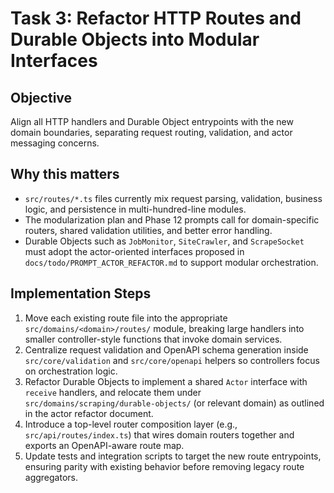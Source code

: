 # Task 3: Refactor HTTP Routes and Durable Objects into Modular Interfaces

## Objective
Align all HTTP handlers and Durable Object entrypoints with the new domain boundaries, separating request routing, validation, and actor messaging concerns.

## Why this matters
- `src/routes/*.ts` files currently mix request parsing, validation, business logic, and persistence in multi-hundred-line modules.
- The modularization plan and Phase 12 prompts call for domain-specific routers, shared validation utilities, and better error handling.
- Durable Objects such as `JobMonitor`, `SiteCrawler`, and `ScrapeSocket` must adopt the actor-oriented interfaces proposed in `docs/todo/PROMPT_ACTOR_REFACTOR.md` to support modular orchestration.

## Implementation Steps
1. Move each existing route file into the appropriate `src/domains/<domain>/routes/` module, breaking large handlers into smaller controller-style functions that invoke domain services.
2. Centralize request validation and OpenAPI schema generation inside `src/core/validation` and `src/core/openapi` helpers so controllers focus on orchestration logic.
3. Refactor Durable Objects to implement a shared `Actor` interface with `receive` handlers, and relocate them under `src/domains/scraping/durable-objects/` (or relevant domain) as outlined in the actor refactor document.
4. Introduce a top-level router composition layer (e.g., `src/api/routes/index.ts`) that wires domain routers together and exports an OpenAPI-aware route map.
5. Update tests and integration scripts to target the new route entrypoints, ensuring parity with existing behavior before removing legacy route aggregators.
